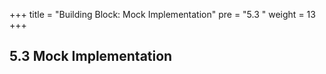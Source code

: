 +++
title = "Building Block: Mock Implementation"
pre = "5.3 "
weight = 13
+++

## 5.3 Mock Implementation
